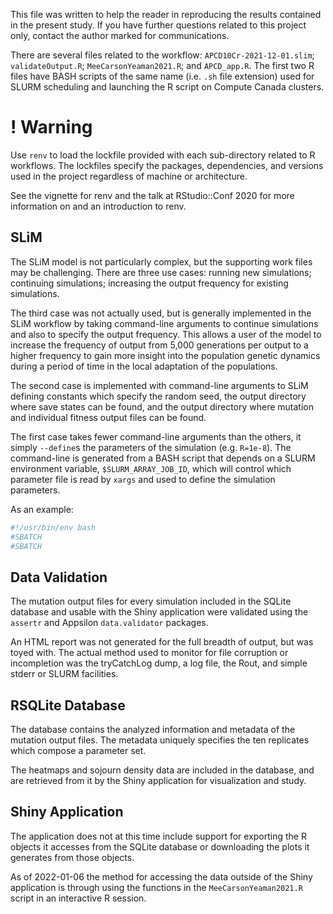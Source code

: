 This file was written to help the reader in reproducing the results contained in the present study. If you have further questions related to this project only, contact the author marked for communications.

There are several files related to the workflow: `APCD10Cr-2021-12-01.slim`; `validateOutput.R`; `MeeCarsonYeaman2021.R`; and `APCD_app.R`. The first two R files have BASH scripts of the same name (i.e. `.sh` file extension) used for SLURM scheduling and launching the R script on Compute Canada clusters.

# ! Warning
Use `renv` to load the lockfile provided with each sub-directory related to R workflows. The lockfiles specify the packages, dependencies, and versions used in the project regardless of machine or architecture.

See the vignette for renv and the talk at RStudio::Conf 2020 for more information on and an introduction to renv.

## SLiM
The SLiM model is not particularly complex, but the supporting work files may be challenging. There are three use cases: running new simulations; continuing simulations; increasing the output frequency for existing simulations.

The third case was not actually used, but is generally implemented in the SLiM workflow by taking command-line arguments to continue simulations and also to specify the output frequency. This allows a user of the model to increase the frequency of output from 5,000 generations per output to a higher frequency to gain more insight into the population genetic dynamics during a period of time in the local adaptation of the populations.

The second case is implemented with command-line arguments to SLiM defining constants which specify the random seed, the output directory where save states can be found, and the output directory where mutation and individual fitness output files can be found.

The first case takes fewer command-line arguments than the others, it simply `--define`s the parameters of the simulation (e.g. `R=1e-8`). The command-line is generated from a BASH script that depends on a SLURM environment variable, `$SLURM_ARRAY_JOB_ID`, which will control which parameter file is read by `xargs` and used to define the simulation parameters.

As an example:
```sh
#!/usr/bin/env bash
#SBATCH
#SBATCH
```

## Data Validation
The mutation output files for every simulation included in the SQLite database and usable with the Shiny application were validated using the `assertr` and Appsilon `data.validator` packages.

An HTML report was not generated for the full breadth of output, but was toyed with. The actual method used to monitor for file corruption or incompletion was the tryCatchLog dump, a log file, the Rout, and simple stderr or SLURM facilities.

## RSQLite Database
The database contains the analyzed information and metadata of the mutation output files. The metadata uniquely specifies the ten replicates which compose a parameter set.

The heatmaps and sojourn density data are included in the database, and are retrieved from it by the Shiny application for visualization and study.

## Shiny Application
The application does not at this time include support for exporting the R objects it accesses from the SQLite database or downloading the plots it generates from those objects.

As of 2022-01-06 the method for accessing the data outside of the Shiny application is through using the functions in the `MeeCarsonYeaman2021.R` script in an interactive R session.